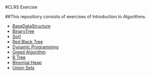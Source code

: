 #CLRS Exercise

##This repositiory consists of exercises of Introduction to Algorithms.

-  [BaseDataStructure](BaseDataStructure)
-  [BinaryTree](BST)
-  [Sort](Sort)
-  [Red Black Tree](Red-Black-Tree)
-  [Dynamic Programming](Dynamic_Programming)
-  [Greed Algorithm](Greed_Algorithm)
-  [B Tree](B_tree)
-  [Binomial Heap](BinomialHeap)
-  [Union Sets](union_sets)
